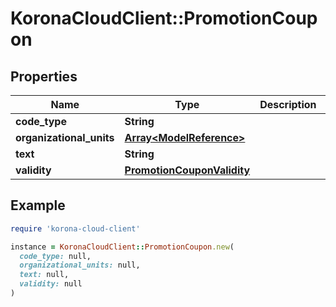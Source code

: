 # KoronaCloudClient::PromotionCoupon

## Properties

| Name | Type | Description | Notes |
| ---- | ---- | ----------- | ----- |
| **code_type** | **String** |  | [optional] |
| **organizational_units** | [**Array&lt;ModelReference&gt;**](ModelReference.md) |  | [optional] |
| **text** | **String** |  | [optional] |
| **validity** | [**PromotionCouponValidity**](PromotionCouponValidity.md) |  | [optional] |

## Example

```ruby
require 'korona-cloud-client'

instance = KoronaCloudClient::PromotionCoupon.new(
  code_type: null,
  organizational_units: null,
  text: null,
  validity: null
)
```

